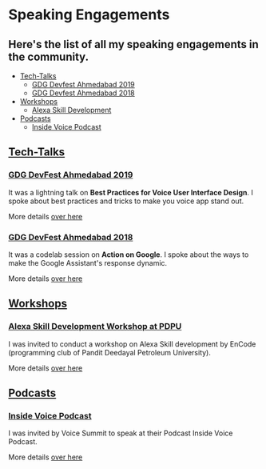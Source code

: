 # Speaking Engagements

## Here's the list of all my speaking engagements in the community.

- [Tech-Talks](#tech-talks)
  - [GDG Devfest Ahmedabad 2019](#devfestAhm19)
  - [GDG Devfest Ahmedabad 2018](#devfestAhm18)
- [Workshops](#Workshops)
  - [Alexa Skill Development](#alexaAtPDPU)
- [Podcasts](#Podcasts)
  - [Inside Voice Podcast](#insideVoice)

## [Tech-Talks](./Tech-Talks)

### [GDG DevFest Ahmedabad 2019](./Tech-Talks/DevFest-Ahmedabad-2019/README.md)

It was a lightning talk on **Best Practices for Voice User Interface Design**. I spoke about best practices and tricks to make you voice app stand out.

More details [over here](./Tech-Talks/DevFest-Ahmedabad-2019/README.md)

### [GDG DevFest Ahmedabad 2018](./Tech-Talks/DevFest-Ahmedabad-2018/README.md)

It was a codelab session on **Action on Google**. I spoke about the ways to make the Google Assistant's response dynamic.

More details [over here](./Tech-Talks/DevFest-Ahmedabad-2018/README.md)


## [Workshops](./Workshops)

### [Alexa Skill Development Workshop at PDPU](./Workshops/Alexa-Workshop-at-PDPU/README.md)

I was invited to conduct a workshop on Alexa Skill development by EnCode (programming club of Pandit Deedayal Petroleum University).

More details [over here](./Workshops/Alexa-Workshop-at-PDPU/README.md)

## [Podcasts](./Podcasts)

### [Inside Voice Podcast]((./Podcasts/Inside-Voice-Podcast/README.md))

I was invited by Voice Summit to speak at their Podcast Inside Voice Podcast. 

More details [over here](./Podcasts/Inside-Voice-Podcast/README.md)
